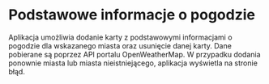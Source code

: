 # Podstawowe informacje o pogodzie
Aplikacja umożliwia dodanie karty z podstawowymi informacjami o pogodzie dla wskazanego miasta oraz usunięcie danej karty. Dane pobierane są poprzez API portalu OpenWeatherMap. W przypadku dodania ponownie miasta lub miasta nieistniejącego, aplikacja wyświetla na stronie błąd.
